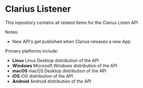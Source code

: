Clarius Listener
===========================

This repository contains all related items for the Clarius Listen API

Notes:
- New API's get published when Clarius releases a new App

Primary platforms include:
- **Linux**             Linux Desktop distribution of the API
- **Windows**           Microsoft Windows distribution of the API
- **macOS**             macOS Desktop distribution of the API
- **iOS**               iOS distribution of the API
- **Android**           Android distribution of the API
